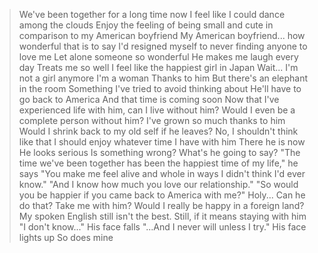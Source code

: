 >We've been together for a long time now
>I feel like I could dance among the clouds
>Enjoy the feeling of being small and cute in comparison to my American boyfriend
>My American boyfriend... how wonderful that is to say
>I'd resigned myself to never finding anyone to love me
>Let alone someone so wonderful
>He makes me laugh every day
>Treats me so well
>I feel like the happiest girl in Japan
>Wait... I'm not a girl anymore
>I'm a woman
>Thanks to him
>But there's an elephant in the room
>Something I've tried to avoid thinking about
>He'll have to go back to America
>And that time is coming soon
>Now that I've experienced life with him, can I live without him?
>Would I even be a complete person without him?
>I've grown so much thanks to him
>Would I shrink back to my old self if he leaves?
>No, I shouldn't think like that
>I should enjoy whatever time I have with him
>There he is now
>He looks serious
>Is something wrong?
>What's he going to say?
>"The time we've been together has been the happiest time of my life," he says
>"You make me feel alive and whole in ways I didn't think I'd ever know."
>"And I know how much you love our relationship."
>"So would you be happier if you came back to America with me?"
>Holy...
>Can he do that?
>Take me with him?
>Would I really be happy in a foreign land?
>My spoken English still isn't the best.
>Still, if it means staying with him
>"I don't know..."
>His face falls
>"...And I never will unless I try."
>His face lights up
>So does mine
